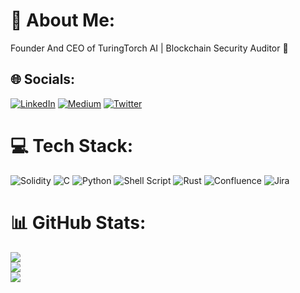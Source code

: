 # 💫 About Me:
Founder And CEO of TuringTorch AI | 
Blockchain Security Auditor 💎


## 🌐 Socials:
[![LinkedIn](https://img.shields.io/badge/LinkedIn-%230077B5.svg?logo=linkedin&logoColor=white)](https://linkedin.com/in/https://www.linkedin.com/in/houssam-lahyani-25627115b/) [![Medium](https://img.shields.io/badge/Medium-12100E?logo=medium&logoColor=white)](https://medium.com/@https://houssamlahyani.medium.com/) [![Twitter](https://img.shields.io/badge/Twitter-%231DA1F2.svg?logo=Twitter&logoColor=white)](https://twitter.com/@5w02d) 

# 💻 Tech Stack:
![Solidity](https://img.shields.io/badge/Solidity-%23363636.svg?style=for-the-badge&logo=solidity&logoColor=white) ![C](https://img.shields.io/badge/c-%2300599C.svg?style=for-the-badge&logo=c&logoColor=white) ![Python](https://img.shields.io/badge/python-3670A0?style=for-the-badge&logo=python&logoColor=ffdd54) ![Shell Script](https://img.shields.io/badge/shell_script-%23121011.svg?style=for-the-badge&logo=gnu-bash&logoColor=white) ![Rust](https://img.shields.io/badge/rust-%23000000.svg?style=for-the-badge&logo=rust&logoColor=white) ![Confluence](https://img.shields.io/badge/confluence-%23172BF4.svg?style=for-the-badge&logo=confluence&logoColor=white) ![Jira](https://img.shields.io/badge/jira-%230A0FFF.svg?style=for-the-badge&logo=jira&logoColor=white)
# 📊 GitHub Stats:
![](https://github-readme-stats.vercel.app/api?username=SWO2D&theme=radical&hide_border=false&include_all_commits=true&count_private=false)<br/>
![](https://github-readme-streak-stats.herokuapp.com/?user=SWO2D&theme=radical&hide_border=false)<br/>
![](https://github-readme-stats.vercel.app/api/top-langs/?username=SWO2D&theme=radical&hide_border=false&include_all_commits=true&count_private=false&layout=compact)

<!-- Proudly created with GPRM ( https://gprm.itsvg.in ) -->
